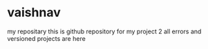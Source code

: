 # vaishnav
my repositary
this is github repository for my project 2 all errors and versioned projects are here
